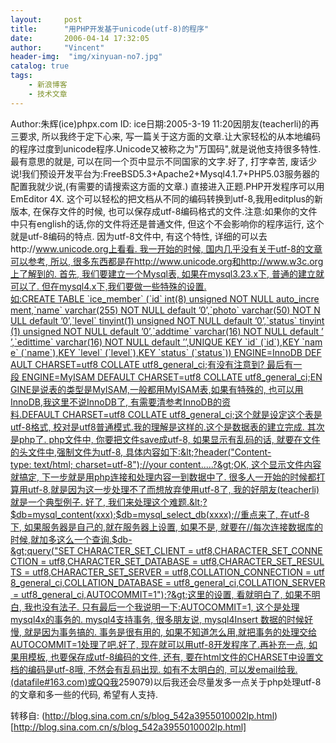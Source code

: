```yaml
---
layout:     post
title:      "用PHP开发基于unicode(utf-8)的程序"
date:       2006-04-14 17:32:05
author:     "Vincent"
header-img:  "img/xinyuan-no7.jpg"
catalog: true
tags:
    - 新浪博客
    - 技术文章
---
```



Author:朱辉(ice)phpx.com ID: ice日期:2005-3-19 11:20因朋友(teacherli)的再三要求, 所以我终于定下心来, 写一篇关于这方面的文章.让大家轻松的从本地编码的程序过度到unicode程序.Unicode又被称之为"万国码",就是说他支持很多特性.最有意思的就是, 可以在同一个页中显示不同国家的文字.好了, 打字幸苦, 废话少说!我们预设开发平台为:FreeBSD5.3+Apache2+Mysql4.1.7+PHP5.03服务器的配置我就少说,(有需要的请搜索这方面的文章.) 直接进入正题.PHP开发程序可以用EmEditor 4X. 这个可以轻松的把文档从不同的编码转换到utf-8,我用editplus的新版本, 在保存文件的时候, 也可以保存成utf-8编码格式的文件.注意:如果你的文件中只有english的话,你的文件将还是普通文件, 但这个不会影响你的程序运行, 这个就是utf-8编码的特点. 因为utf-8文件中, 有这个特性, 详细的可以去http://www.unicode.org上看看. 我一开始的时候, 国内几乎没有关于utf-8的文章可以参考, 所以, 很多东西都是在http://www.unicode.org和http://www.w3c.org上了解到的. 首先, 我们要建立一个Mysql表, 如果在mysql3.23.x下, 普通的建立就可以了. 但在mysql4.x下,我们要做一些特殊的设置.如:CREATE TABLE `ice_member` (`id` int(8) unsigned NOT NULL auto_increment,`name` varchar(255) NOT NULL default ’0’,`photo` varchar(50) NOT NULL default ’0’,`level` tinyint(1) unsigned NOT NULL default ’0’,`status` tinyint(1) unsigned NOT NULL default ’0’,`addtime` varchar(16) NOT NULL default ’’,`edittime` varchar(16) NOT NULL default ’’,UNIQUE KEY `id` (`id`),KEY `name` (`name`),KEY `level` (`level`),KEY `status` (`status`)) ENGINE=InnoDB DEFAULT CHARSET=utf8 COLLATE utf8_general_ci;有没有注意到? 最后有一段 ENGINE=MyISAM DEFAULT CHARSET=utf8 COLLATE utf8_general_ci;ENGINE是说表的类型是MyISAM,一般都用MyISAM表,如果有特殊的, 也可以用InnoDB,我这里不说InnoDB了, 有需要清参考InnoDB的资料.DEFAULT CHARSET=utf8 COLLATE utf8_general_ci;这个就是设定这个表是utf-8格式, 校对是utf8普通模式.我的理解是这样的.这个是数据表的建立完成. 其次是php了. php文件中, 你要把文件save成utf-8, 如果显示有乱码的话, 就要在文件的头文件中,强制文件为utf-8, 具体内容如下:&lt;?header("Content-type: text/html; charset=utf-8");//your content.....?&gt;OK, 这个显示文件内容就搞定, 下一步就是用php连接和处理内容一到数据中了. 很多人一开始的时候都打算用utf-8,就是因为这一步处理不了而想放弃使用utf-8了, 我的好朋友(teacherli)就是一个典型例子. 好了, 我们来处理这个难题.&lt;?$db=mysql_content(xxx);$db=mysql_select_db(xxxx);//重点来了, 在utf-8下, 如果服务器是自己的,就在服务器上设置, 如果不是, 就要在//每次连接数据库的时候,就加多这么一个查询.$db-&gt;query("SET CHARACTER_SET_CLIENT = utf8,CHARACTER_SET_CONNECTION = utf8,CHARACTER_SET_DATABASE = utf8,CHARACTER_SET_RESULTS = utf8,CHARACTER_SET_SERVER = utf8,COLLATION_CONNECTION = utf8_general_ci,COLLATION_DATABASE = utf8_general_ci,COLLATION_SERVER = utf8_general_ci,AUTOCOMMIT=1");?&gt;这里的设置, 看就明白了, 如果不明白, 我也没有法子. 只有最后一个我说明一下:AUTOCOMMIT=1, 这个是处理mysql4x的事务的. mysql4支持事务, 很多朋友说, mysql4Insert 数据的时候好慢, 就是因为事务搞的. 事务是很有用的, 如果不知道怎么用,就把事务的处理交给AUTOCOMMIT=1处理了吧.好了, 现在就可以用utf-8开发程序了.再补充一点, 如果用模板, 也要保存成utf-8编码的文件, 还有, 要在html文件的CHARSET中设置文档的编码是utf-8哦, 不然会有乱码出现. 如有不太明白的, 可以发email给我.(datafile#163.com)或QQ我<img>259079)以后我还会尽量发多一点关于php处理utf-8的文章和多一些的代码, 希望有人支持. 





转移自: (http://blog.sina.com.cn/s/blog_542a3955010002lp.html)[http://blog.sina.com.cn/s/blog_542a3955010002lp.html]
